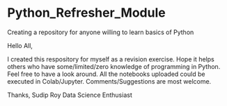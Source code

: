 # Python_Refresher_Module
Creating a repository for anyone willing to learn basics of Python

Hello All,

I created this respository for myself as a revision exercise. Hope it helps others who have some/limited/zero knowledge of programming in Python. Feel free to have a look around. All the notebooks uploaded could be executed in Colab/Jupyter. Comments/Suggestions are most welcome.

Thanks,
Sudip Roy
Data Science Enthusiast

